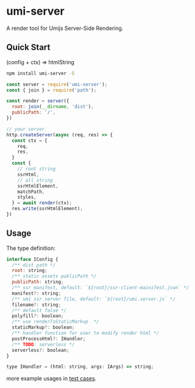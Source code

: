 # umi-server

A render tool for Umijs Server-Side Rendering.

## Quick Start

(config + ctx) => htmlString

```sh
npm install umi-server -S
```

```js
const server = require('umi-server');
const { join } = require('path');

const render = server({
  root: join(__dirname, 'dist'),
  publicPath: '/',
})

// your server
http.createServer(async (req, res) => {
  const ctx = {
    req,
    res,
  }
  const {
    // root string
    ssrHtml,
    // all string
    ssrHtmlElement,
    matchPath,
    styles,
  } = await render(ctx);
  res.write(ssrHtmlElement);
})
```

## Usage

The type definition:

```js
interface IConfig {
  /** dist path */
  root: string;
  /** static assets publicPath */
  publicPath: string;
  /** ssr manifest, default: `${root}/ssr-client-mainifest.json` */
  manifest?: string;
  /** umi ssr server file, default: `${root}/umi.server.js` */
  filename?: string;
  /** default false */
  polyfill?: boolean;
  /** use renderToStaticMarkup  */
  staticMarkup?: boolean;
  /** handler function for user to modify render html */
  postProcessHtml?: IHandler;
  /** TODO: serverless */
  serverless?: boolean;
}

type IHandler = (html: string, args: IArgs) => string;
```

more example usages in [test cases](https://github.com/umijs/umi/blob/master/packages/umi-server/test/index.test.ts).
